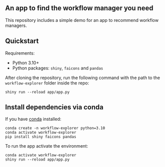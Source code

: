 ## An app to find the workflow manager you need

This repository includes a simple demo for an app to recommend workflow managers.

## Quickstart

Requirements:

-   Python 3.10+
-   Python packages: `shiny`, `faicons` and `pandas`

After cloning the repository, run the following command with the path to the `workflow-explorer` folder inside the repo:

```         
shiny run --reload app/app.py
```

## Install dependencies via conda

If you have [conda](https://docs.conda.io/projects/conda/en/latest/index.html) installed:

```         
conda create -n workflow-explorer python=3.10
conda activate workflow-explorer
pip install shiny faicons pandas
```

To run the app activate the environment:

```         
conda activate workflow-explorer
shiny run --reload app/app.py
```
